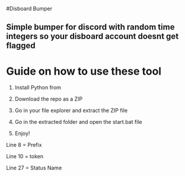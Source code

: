 #Disboard Bumper  
  
## Simple bumper for discord with random time integers so your disboard account doesnt get flagged   
   
# Guide on how to use these tool      
    
1. Install Python from    
     
2. Download the repo as a ZIP    
      
3. Go in your file explorer and extract the ZIP file  
   
4. Go in the extracted folder and open the start.bat file 
 
5. Enjoy!     
    
Line 8 = Prefix    
    
Line 10 = token   
  
Line 27 = Status Name      